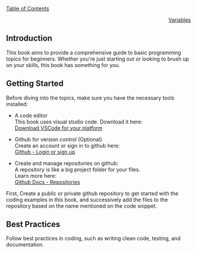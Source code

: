 <p align="left">
    <a href="./README.md">Table of Contents</a>
</p>

<p align="right">
    <a href="./variables.md">Variables</a>
</p>

## Introduction

This book aims to provide a comprehensive guide to basic programming topics for beginners. Whether you're just starting out or looking to brush up on your skills, this book has something for you.

## Getting Started

Before diving into the topics, make sure you have the necessary tools installed:
- A code editor\
  This book uses visual studio code. Download it here:\
  [Download VSCode for your platform](https://code.visualstudio.com/download)

- Github for version control (Optional)\
  Create an account or sign in to github here:\
  [Github - Login or sign up](https://www.github.com)

- Create and manage repositories on github:\
  A repository is like a big project folder for your files.\
  Learn more here:\
  [Github Docs - Repositories](https://docs.github.com/en/repositories/creating-and-managing-repositories/about-repositories)

First, Create a public or private github repository to get started with the coding examples in this book, and successively add the files to the repository based on the name mentioned on the code snippet.

## Best Practices

Follow best practices in coding, such as writing clean code, testing, and documentation.
